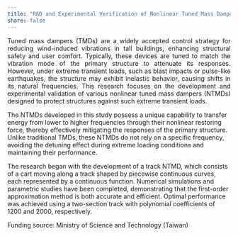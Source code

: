 ```yaml
---
title: "R&D and Experimental Verification of Nonlinear Tuned Mass Dampers"
share: false
---
```


<p style="text-align: justify;">
Tuned mass dampers (TMDs) are a widely accepted control strategy for reducing wind-induced vibrations in tall buildings, enhancing structural safety and user comfort. Typically, these devices are tuned to match the vibration mode of the primary structure to attenuate its responses. However, under extreme transient loads, such as blast impacts or pulse-like earthquakes, the structure may exhibit inelastic behavior, causing shifts in its natural frequencies. This research focuses on the development and experimental validation of various nonlinear tuned mass dampers (NTMDs) designed to protect structures against such extreme transient loads.

The NTMDs developed in this study possess a unique capability to transfer energy from lower to higher frequencies through their nonlinear restoring force, thereby effectively mitigating the responses of the primary structure. Unlike traditional TMDs, these NTMDs do not rely on a specific frequency, avoiding the detuning effect during extreme loading conditions and maintaining their performance.

The research began with the development of a track NTMD, which consists of a cart moving along a track shaped by piecewise continuous curves, each represented by a continuous function. Numerical simulations and parametric studies have been completed, demonstrating that the first-order approximation method is both accurate and efficient. Optimal performance was achieved using a two-section track with polynomial coefficients of 1200 and 2000, respectively.
</p>

Funding source: Ministry of Science and Technology (Taiwan)

